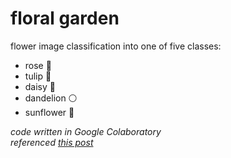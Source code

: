 # floral garden

flower image classification into one of five classes: 
- rose 🌹
- tulip 🌷
- daisy 🌼
- dandelion ⚪️
- sunflower 🌻



*code written in Google Colaboratory <br/>
referenced [this post](https://medium.com/@nutanbhogendrasharma/tensorflow-image-classification-with-tf-flowers-dataset-e36205deb8fc)*
